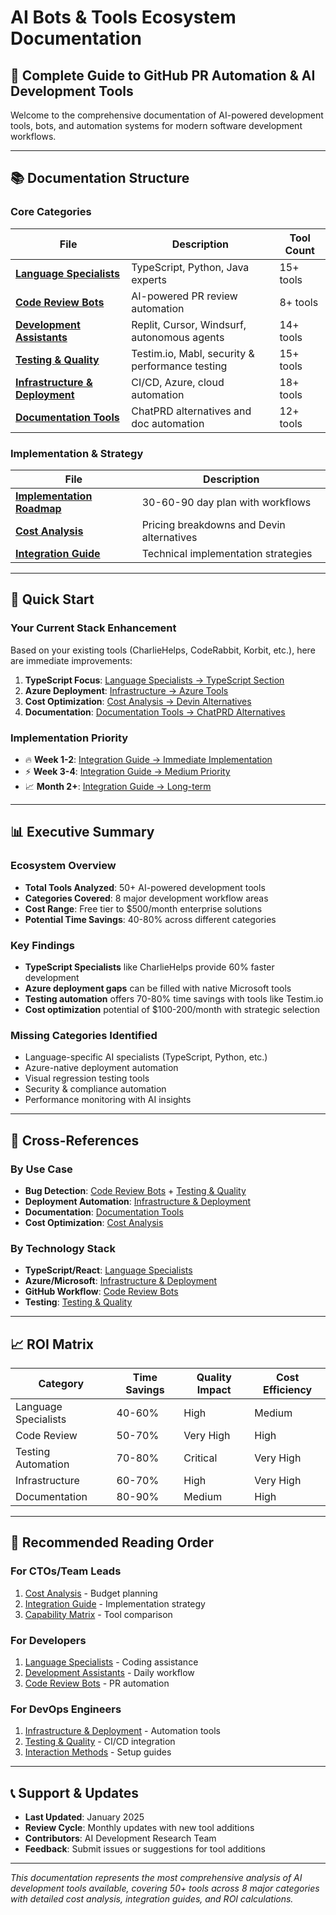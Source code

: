 # AI Bots & Tools Ecosystem Documentation

## 🎯 Complete Guide to GitHub PR Automation & AI Development Tools

Welcome to the comprehensive documentation of AI-powered development tools, bots, and automation systems for modern
software development workflows.

---

## 📚 Documentation Structure

### **Core Categories**

| File                                                              | Description                                     | Tool Count |
| ----------------------------------------------------------------- | ----------------------------------------------- | ---------- |
| **[Language Specialists](./language-specialists.md)**             | TypeScript, Python, Java experts                | 15+ tools  |
| **[Code Review Bots](./code-review-bots.md)**                     | AI-powered PR review automation                 | 8+ tools   |
| **[Development Assistants](./development-assistants.md)**         | Replit, Cursor, Windsurf, autonomous agents     | 14+ tools  |
| **[Testing & Quality](./testing-quality.md)**                     | Testim.io, Mabl, security & performance testing | 15+ tools  |
| **[Infrastructure & Deployment](./infrastructure-deployment.md)** | CI/CD, Azure, cloud automation                  | 18+ tools  |
| **[Documentation Tools](./documentation-tools.md)**               | ChatPRD alternatives and doc automation         | 12+ tools  |

### **Implementation & Strategy**

| File                                                      | Description                               |
| --------------------------------------------------------- | ----------------------------------------- |
| **[Implementation Roadmap](./implementation-roadmap.md)** | 30-60-90 day plan with workflows          |
| **[Cost Analysis](./cost-analysis.md)**                   | Pricing breakdowns and Devin alternatives |
| **[Integration Guide](./integration-guide.md)**           | Technical implementation strategies       |

---

## 🚀 Quick Start

### **Your Current Stack Enhancement**

Based on your existing tools (CharlieHelps, CodeRabbit, Korbit, etc.), here are immediate improvements:

1. **TypeScript Focus**: [Language Specialists → TypeScript Section](./language-specialists.md#typescript-experts)
2. **Azure Deployment**: [Infrastructure → Azure Tools](./infrastructure-deployment.md#azure-specialists)
3. **Cost Optimization**: [Cost Analysis → Devin Alternatives](./cost-analysis.md#devin-alternatives)
4. **Documentation**: [Documentation Tools → ChatPRD Alternatives](./documentation-tools.md#chatprd-alternatives)

### **Implementation Priority**

- 🔥 **Week 1-2**: [Integration Guide → Immediate Implementation](./integration-guide.md#immediate-priority)
- ⚡ **Week 3-4**: [Integration Guide → Medium Priority](./integration-guide.md#medium-priority)
- 📈 **Month 2+**: [Integration Guide → Long-term](./integration-guide.md#long-term-integration)

---

## 📊 Executive Summary

### **Ecosystem Overview**

- **Total Tools Analyzed**: 50+ AI-powered development tools
- **Categories Covered**: 8 major development workflow areas
- **Cost Range**: Free tier to $500/month enterprise solutions
- **Potential Time Savings**: 40-80% across different categories

### **Key Findings**

- **TypeScript Specialists** like CharlieHelps provide 60% faster development
- **Azure deployment gaps** can be filled with native Microsoft tools
- **Testing automation** offers 70-80% time savings with tools like Testim.io
- **Cost optimization** potential of $100-200/month with strategic selection

### **Missing Categories Identified**

- Language-specific AI specialists (TypeScript, Python, etc.)
- Azure-native deployment automation
- Visual regression testing tools
- Security & compliance automation
- Performance monitoring with AI insights

---

## 🔗 Cross-References

### **By Use Case**

- **Bug Detection**: [Code Review Bots](./code-review-bots.md) + [Testing & Quality](./testing-quality.md)
- **Deployment Automation**: [Infrastructure & Deployment](./infrastructure-deployment.md)
- **Documentation**: [Documentation Tools](./documentation-tools.md)
- **Cost Optimization**: [Cost Analysis](./cost-analysis.md)

### **By Technology Stack**

- **TypeScript/React**: [Language Specialists](./language-specialists.md)
- **Azure/Microsoft**: [Infrastructure & Deployment](./infrastructure-deployment.md)
- **GitHub Workflow**: [Code Review Bots](./code-review-bots.md)
- **Testing**: [Testing & Quality](./testing-quality.md)

---

## 📈 ROI Matrix

| Category             | Time Savings | Quality Impact | Cost Efficiency |
| -------------------- | ------------ | -------------- | --------------- |
| Language Specialists | 40-60%       | High           | Medium          |
| Code Review          | 50-70%       | Very High      | High            |
| Testing Automation   | 70-80%       | Critical       | Very High       |
| Infrastructure       | 60-70%       | High           | Very High       |
| Documentation        | 80-90%       | Medium         | High            |

---

## 🎯 Recommended Reading Order

### **For CTOs/Team Leads**

1. [Cost Analysis](./cost-analysis.md) - Budget planning
2. [Integration Guide](./integration-guide.md) - Implementation strategy
3. [Capability Matrix](./capability-matrix.md) - Tool comparison

### **For Developers**

1. [Language Specialists](./language-specialists.md) - Coding assistance
2. [Development Assistants](./development-assistants.md) - Daily workflow
3. [Code Review Bots](./code-review-bots.md) - PR automation

### **For DevOps Engineers**

1. [Infrastructure & Deployment](./infrastructure-deployment.md) - Automation tools
2. [Testing & Quality](./testing-quality.md) - CI/CD integration
3. [Interaction Methods](./interaction-methods.md) - Setup guides

---

## 📞 Support & Updates

- **Last Updated**: January 2025
- **Review Cycle**: Monthly updates with new tool additions
- **Contributors**: AI Development Research Team
- **Feedback**: Submit issues or suggestions for tool additions

---

*This documentation represents the most comprehensive analysis of AI development tools available, covering 50+ tools
across 8 major categories with detailed cost analysis, integration guides, and ROI calculations.*
